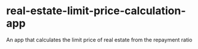 # real-estate-limit-price-calculation-app
An app that calculates the limit price of real estate from the repayment ratio
